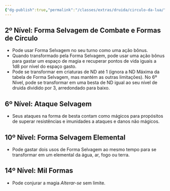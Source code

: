```yaml
---
{"dg-publish":true,"permalink":"/classes/extras/druida/circulo-da-lua/","tags":["Sub-Classes","Druida"]}
---
```



## 2º Nível: Forma Selvagem de Combate e Formas de Círculo
- Pode usar Forma Selvagem no seu turno como uma ação bônus. 
- Quando transformado pela Forma Selvagem, pode usar uma ação bônus para gastar um espaço de magia e recuperar pontos de vida iguais a 1d8 por nível do espaço gasto.
- Pode se transformar em criaturas de ND até 1 (ignora a ND Máxima da tabela de Forma Selvagem, mas mantém as outras limitações). No 6º Nível, pode se transformar em uma besta de ND igual ao seu nível de druida dividido por 3, arredondado para baixo.

## 6º Nível: Ataque Selvagem
- Seus ataques na forma de besta contam como mágicos para propósitos de superar resistências e imunidades a ataques e danos não mágicos.

## 10º Nível: Forma Selvagem Elemental
- Pode gastar dois usos de Forma Selvagem ao mesmo tempo para se transformar em um elemental da água, ar, fogo ou terra.

## 14º Nível: Mil Formas
- Pode conjurar a magia *Alterar-se* sem limite.